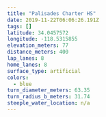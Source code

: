 ```yaml
---
title: "Palisades Charter HS"
date: 2019-11-22T06:06:26.191Z
tags: []
latitude: 34.0457572
longitude: -118.5315855
elevation_meters: 77
distance_meters: 400
lap_lanes: 8
home_lanes: 8
surface_type: artificial
colors:
  - blue
turn_diameter_meters: 63.35
turn_radius_b_meters: 31.74
steeple_water_location: n/a
---
```


